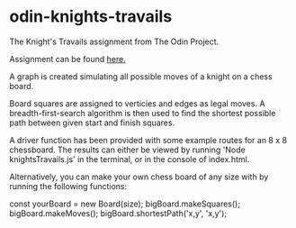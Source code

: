 # odin-knights-travails

The Knight's Travails assignment from The Odin Project.

Assignment can be found <a href="https://www.theodinproject.com/lessons/javascript-knights-travails"> here.</a>

A graph is created simulating all possible moves of a knight on a chess board.

Board squares are assigned to verticies and edges as legal moves. A breadth-first-search algorithm is then used to find the shortest possible path between given start and finish squares.

A driver function has been provided with some example routes for an 8 x 8 chessboard. The results can either be viewed by running 'Node knightsTravails.js' in the terminal, or in the console of index.html.

Alternatively, you can make your own chess board of any size with by running the following functions:

const yourBoard = new Board(size);
bigBoard.makeSquares();
bigBoard.makeMoves();
bigBoard.shortestPath('x,y', 'x,y');

